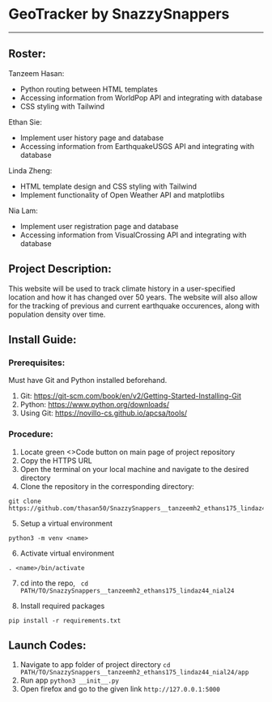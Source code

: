 # GeoTracker by SnazzySnappers
---
## Roster:
Tanzeem Hasan:
- Python routing between HTML templates
- Accessing information from WorldPop API and integrating with database
- CSS styling with Tailwind

Ethan Sie:
- Implement user history page and database
- Accessing information from EarthquakeUSGS API and integrating with database

Linda Zheng:
- HTML template design and CSS styling with Tailwind
- Implement functionality of Open Weather API and matplotlibs

Nia Lam:
- Implement user registration page and database
- Accessing information from VisualCrossing API and integrating with database


## Project Description:
This website will be used to track climate history in a user-specified location and how it has changed over 50 years. The website will also allow for the tracking of previous and current earthquake occurences, along with population density over time.

## Install Guide:
### Prerequisites:
Must have Git and Python installed beforehand.
1. Git: https://git-scm.com/book/en/v2/Getting-Started-Installing-Git
2. Python: https://www.python.org/downloads/
3. Using Git: https://novillo-cs.github.io/apcsa/tools/

### Procedure:
1. Locate green <>Code button on main page of project repository
2. Copy the HTTPS URL
3. Open the terminal on your local machine and navigate to the desired directory
4. Clone the repository in the corresponding directory:
```
git clone https://github.com/thasan50/SnazzySnappers__tanzeemh2_ethans175_lindaz44_nial24.git
```
5. Setup a virtual environment
```
python3 -m venv <name>
```
6. Activate virtual environment
```
. <name>/bin/activate
```
7. cd into the repo, ```
cd PATH/TO/SnazzySnappers__tanzeemh2_ethans175_lindaz44_nial24```

8. Install required packages
```
pip install -r requirements.txt
```
## Launch Codes:
1. Navigate to app folder of project directory
```cd PATH/TO/SnazzySnappers__tanzeemh2_ethans175_lindaz44_nial24/app```
2. Run app
```python3 __init__.py```
3. Open firefox and go to the given link
```http://127.0.0.1:5000```
